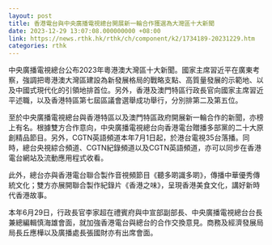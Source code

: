 ```yaml
---
layout: post
title: 香港電台與中央廣播電視總台開展新一輪合作獲選為大灣區十大新聞
date: 2023-12-29 13:07:08.000000000 +08:00
link: https://news.rthk.hk/rthk/ch/component/k2/1734189-20231229.htm
categories: rthk
---
```


中央廣播電視總台公布2023年粵港澳大灣區十大新聞。國家主席習近平在廣東考察，強調把粵港澳大灣區建設為新發展格局的戰略支點、高質量發展的示範地、以及中國式現代化的引領地排首位。另外，香港及澳門特區行政長官向國家主席習近平述職，以及香港特區第七屆區議會選舉成功舉行，分別排第二及第五位。

至於中央廣播電視總台與香港特區以及澳門特區政府開展新一輪合作的新聞，亦榜上有名。根據雙方合作意向，中央廣播電視總台向香港電台贈播多部黨的二十大原創精品節目。另外，CGTN英語頻道本年7月1日起，於港台電視35台落播。同時，總台央視綜合頻道、CGTN紀錄頻道以及CGTN英語頻道，亦可以同步在香港電台網站及流動應用程式收看。

此外，總台亦與香港電台聯合製作音視頻節目《聽多啲識多啲》，傳播中華優秀傳統文化；雙方亦展開聯合製作紀錄片《香港之味》，呈現香港美食文化，講好新時代香港故事。

本年6月29日，行政長官李家超在禮賓府與中宣部副部長、中央廣播電視總台台長兼總編輯慎海雄會面，就加強香港電台與總台的合作交換意見。商務及經濟發展局局長丘應樺以及廣播處長張國財亦有出席會面。
